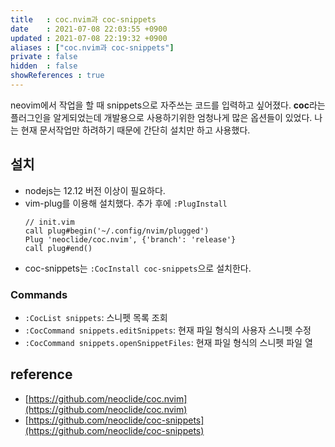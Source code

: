 ```yaml
---
title   : coc.nvim과 coc-snippets  
date    : 2021-07-08 22:03:55 +0900
updated : 2021-07-08 22:19:32 +0900
aliases : ["coc.nvim과 coc-snippets"]
private : false
hidden  : false
showReferences : true
---
```

neovim에서 작업을 할 때 snippets으로 자주쓰는 코드를 입력하고 싶어졌다. **coc**라는 플러그인을 알게되었는데 개발용으로 사용하기위한 엄청나게 많은 옵션들이 있었다. 나는 현재 문서작업만 하려하기 때문에 간단히 설치만 하고 사용했다. 

## 설치 
- nodejs는 12.12 버전 이상이 필요하다.  
- vim-plug를 이용해 설치했다. 추가 후에 `:PlugInstall`  
  ```vim
  // init.vim
  call plug#begin('~/.config/nvim/plugged')
  Plug 'neoclide/coc.nvim', {'branch': 'release'}
  call plug#end()
  ```
- coc-snippets는 `:CocInstall coc-snippets`으로 설치한다.  

### Commands 
- `:CocList snippets`: 스니펫 목록 조회  
- `:CocCommand snippets.editSnippets`: 현재 파일 형식의 사용자 스니펫 수정  
- `:CocCommand snippets.openSnippetFiles`: 현재 파일 형식의 스니펫 파일 열


## reference
- [https://github.com/neoclide/coc.nvim](https://github.com/neoclide/coc.nvim)
- [https://github.com/neoclide/coc-snippets](https://github.com/neoclide/coc-snippets)

